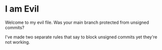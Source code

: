 # I am Evil

Welcome to my evil file. Was your main branch protected from unsigned commits?

I've made two separate rules that say to block unsigned commits yet they're not working.